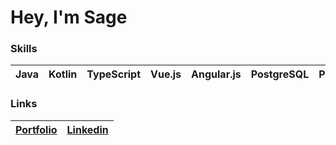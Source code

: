 # Hey, I'm Sage
### Skills
| Java | Kotlin | TypeScript | Vue.js | Angular.js | PostgreSQL | Python |
|-|-|-|-|-|-|-|

### Links

| <a href="https://kieransmith.in">Portfolio</a> | <a href="https://www.linkedin.com/in/jamfactoryinc/">Linkedin</a> |
|-|-|
